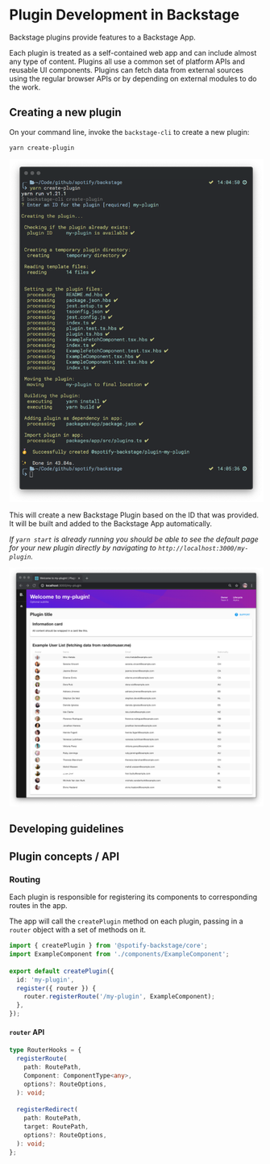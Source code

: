 # Plugin Development in Backstage
Backstage plugins provide features to a Backstage App. 

Each plugin is treated as a self-contained web app and can include almost any type of content. 
Plugins all use a common set of platform APIs and reusable UI components. 
Plugins can fetch data from external sources using the regular browser APIs or by depending on 
external modules to do the work.

## Creating a new plugin
On your command line, invoke the `backstage-cli` to create a new plugin:
```bash
yarn create-plugin
```

![](create-plugin_output.png)

This will create a new Backstage Plugin based on the ID that was provided. It will be built and 
added to the Backstage App automatically.

*If `yarn start` is already running you should be able to see the default page for your new 
plugin directly by navigating to `http://localhost:3000/my-plugin`.*

![](my-plugin_screenshot.png)

## Developing guidelines


## Plugin concepts / API

### Routing
Each plugin is responsible for registering its components to corresponding routes in the app.

The app will call the `createPlugin` method on each plugin, passing in a `router` object with a set 
of methods on it.

```typescript
import { createPlugin } from '@spotify-backstage/core';
import ExampleComponent from './components/ExampleComponent';

export default createPlugin({
  id: 'my-plugin',
  register({ router }) {
    router.registerRoute('/my-plugin', ExampleComponent);
  },
});
```

#### `router` API
```typescript
type RouterHooks = {
  registerRoute(
    path: RoutePath,
    Component: ComponentType<any>,
    options?: RouteOptions,
  ): void;

  registerRedirect(
    path: RoutePath,
    target: RoutePath,
    options?: RouteOptions,
  ): void;
};
```
